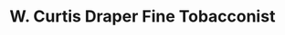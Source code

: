 ---
title: "W. Curtis Draper Fine Tobacconist"
url: /washington/w-curtis-draper-fine-tobacconist/
shop: Tabak
---